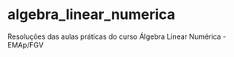 # algebra_linear_numerica
Resoluções das aulas práticas do curso Álgebra Linear Numérica - EMAp/FGV 
